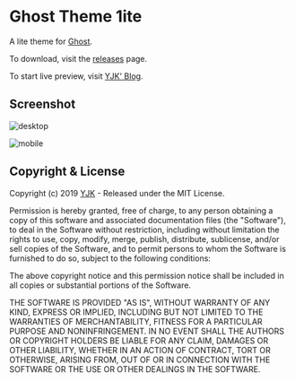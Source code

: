 # Ghost Theme 1ite

A lite theme for [Ghost](http://github.com/tryghost/ghost/).

To download, visit the [releases](https://github.com/ygbhf/1ite/releases) page.

To start live preview, visit [YJK' Blog](https://blog.yjk.im).

## Screenshot 

![desktop](https://raw.githubusercontent.com/ygbhf/1ite/master/assets/screenshot-desktop.png)

![mobile](https://raw.githubusercontent.com/ygbhf/1ite/master/assets/screenshot-mobile.png)

## Copyright & License

Copyright (c) 2019 [YJK](https://yjk.im) - Released under the MIT License.

Permission is hereby granted, free of charge, to any person obtaining a copy of this software and associated documentation files (the "Software"), to deal in the Software without restriction, including without limitation the rights to use, copy, modify, merge, publish, distribute, sublicense, and/or sell copies of the Software, and to permit persons to whom the Software is furnished to do so, subject to the following conditions:

The above copyright notice and this permission notice shall be included in all copies or substantial portions of the Software.

THE SOFTWARE IS PROVIDED "AS IS", WITHOUT WARRANTY OF ANY KIND, EXPRESS OR IMPLIED, INCLUDING BUT NOT LIMITED TO THE WARRANTIES OF MERCHANTABILITY, FITNESS FOR A PARTICULAR PURPOSE AND
NONINFRINGEMENT. IN NO EVENT SHALL THE AUTHORS OR COPYRIGHT HOLDERS BE LIABLE FOR ANY CLAIM, DAMAGES OR OTHER LIABILITY, WHETHER IN AN ACTION OF CONTRACT, TORT OR OTHERWISE, ARISING FROM, OUT OF OR IN CONNECTION WITH THE SOFTWARE OR THE USE OR OTHER DEALINGS IN THE SOFTWARE.